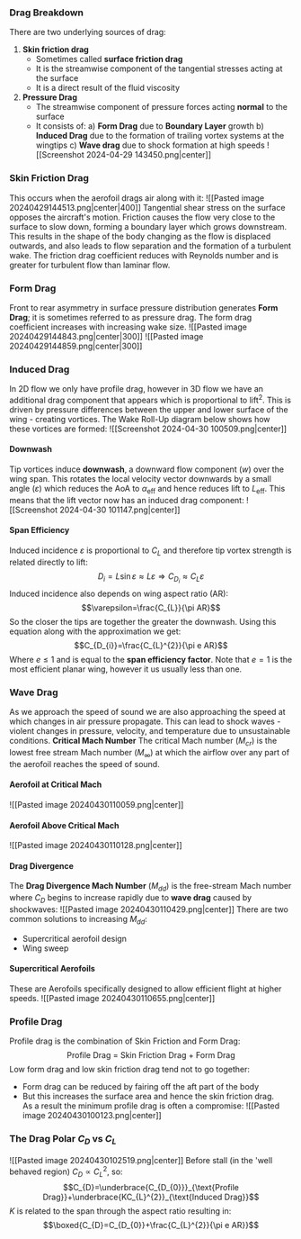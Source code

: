 ### Drag Breakdown
There are two underlying sources of drag:
1) **Skin friction drag**
	- Sometimes called **surface friction drag**
	- It is the streamwise component of the tangential stresses acting at the surface
	- It is a direct result of the fluid viscosity
2) **Pressure Drag**
	- The streamwise component of pressure forces acting **normal** to the surface
	- It consists of:
	a) **Form Drag** due to **Boundary Layer** growth
	b) **Induced Drag** due to the formation of trailing vortex systems at the wingtips
	c) **Wave drag** due to shock formation at high speeds
![[Screenshot 2024-04-29 143450.png|center]]
### Skin Friction Drag
This occurs when the aerofoil drags air along with it:
![[Pasted image 20240429144513.png|center|400]]
Tangential shear stress on the surface opposes the aircraft's motion.
Friction causes the flow very close to the surface to slow down, forming a boundary layer which grows downstream. This results in the shape of the body changing as the flow is displaced outwards, and also leads to flow separation and the formation of a turbulent wake.
The friction drag coefficient reduces with Reynolds number and is greater for turbulent flow than laminar flow.
### Form Drag
Front to rear asymmetry in surface pressure distribution generates **Form Drag**; it is sometimes referred to as pressure drag. The form drag coefficient increases with increasing wake size.
![[Pasted image 20240429144843.png|center|300]]
![[Pasted image 20240429144859.png|center|300]]
### Induced Drag
In 2D flow we only have profile drag, however in 3D flow we have an additional drag component that appears which is proportional to $\text{lift}^{2}$.
This is driven by pressure differences between the upper and lower surface of the wing - creating vortices.
The Wake Roll-Up diagram below shows how these vortices are formed:
![[Screenshot 2024-04-30 100509.png|center]]
#### Downwash
Tip vortices induce **downwash**, a downward flow component ($w$) over the wing span. This rotates the local velocity vector downwards by a small angle ($\varepsilon$) which reduces the AoA to $\alpha_{\text{eff}}$ and hence reduces lift to $L_{\text{eff}}$.
This means that the lift vector now has an induced drag component:
![[Screenshot 2024-04-30 101147.png|center]]
#### Span Efficiency
Induced incidence $\varepsilon$ is proportional to $C_{L}$ and therefore tip vortex strength is related directly to lift:
$$D_{i}=L\sin\varepsilon\approx L\varepsilon \Rightarrow C_{D_{i}}\approx C_{L}\varepsilon$$
Induced incidence also depends on wing aspect ratio (AR):
$$\varepsilon=\frac{C_{L}}{\pi AR}$$
So the closer the tips are together the greater the downwash.
Using this equation along with the approximation we get:
$$C_{D_{i}}=\frac{C_{L}^{2}}{\pi e AR}$$
Where $e\le 1$ and is equal to the **span efficiency factor**.
Note that $e=1$ is the most efficient planar wing, however it us usually less than one.
### Wave Drag
As we approach the speed of sound we are also approaching the speed at which changes in air pressure propagate.
This can lead to shock waves - violent changes in pressure, velocity, and temperature due to unsustainable conditions.
**Critical Mach Number**
The critical Mach number ($M_{cr}$) is the lowest free stream Mach number ($M_{\infty}$) at which the airflow over any part of the aerofoil reaches the speed of sound.
#### Aerofoil at Critical Mach
![[Pasted image 20240430110059.png|center]]
#### Aerofoil Above Critical Mach
![[Pasted image 20240430110128.png|center]]
#### Drag Divergence
The **Drag Divergence Mach Number** ($M_{dd}$) is the free-stream Mach number where $C_{D}$ begins to increase rapidly due to **wave drag** caused by shockwaves:
![[Pasted image 20240430110429.png|center]]
There are two common solutions to increasing $M_{dd}$:
- Supercritical aerofoil design
- Wing sweep
#### Supercritical Aerofoils
These are Aerofoils specifically designed to allow efficient flight at higher speeds.
![[Pasted image 20240430110655.png|center]]

### Profile Drag
Profile drag is the combination of Skin Friction and Form Drag:
$$\text{Profile Drag = Skin Friction Drag + Form Drag}$$
Low form drag and low skin friction drag tend not to go together:
- Form drag can be reduced by fairing off the aft part of the body
- But this increases the surface area and hence the skin friction drag.
\
As a result the minimum profile drag is often a compromise:
![[Pasted image 20240430100123.png|center]]
### The Drag Polar $C_D$ vs $C_L$
![[Pasted image 20240430102519.png|center]]
Before stall (in the 'well behaved region) $C_{D}\propto C_{L}^{2}$, so:
$$C_{D}=\underbrace{C_{D_{0}}}_{\text{Profile Drag}}+\underbrace{KC_{L}^{2}}_{\text{Induced Drag}}$$
$K$ is related to the span through the aspect ratio resulting in:
$$\boxed{C_{D}=C_{D_{0}}+\frac{C_{L}^{2}}{\pi e AR}}$$
